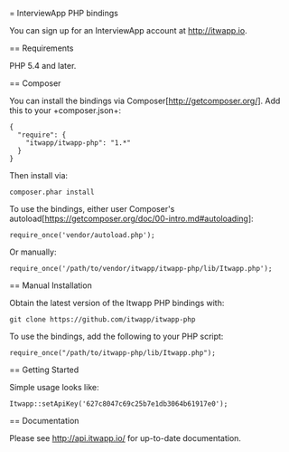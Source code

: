 = InterviewApp PHP bindings

You can sign up for an InterviewApp account at http://itwapp.io.

== Requirements

PHP 5.4 and later.

== Composer

You can install the bindings via Composer[http://getcomposer.org/]. Add this to your +composer.json+:

    {
      "require": {
        "itwapp/itwapp-php": "1.*"
      }
    }

Then install via:

    composer.phar install

To use the bindings, either user Composer's autoload[https://getcomposer.org/doc/00-intro.md#autoloading]:

    require_once('vendor/autoload.php');

Or manually:

    require_once('/path/to/vendor/itwapp/itwapp-php/lib/Itwapp.php');

== Manual Installation

Obtain the latest version of the Itwapp PHP bindings with:

    git clone https://github.com/itwapp/itwapp-php

To use the bindings, add the following to your PHP script:

    require_once("/path/to/itwapp-php/lib/Itwapp.php");

== Getting Started

Simple usage looks like:

    Itwapp::setApiKey('627c8047c69c25b7e1db3064b61917e0');

== Documentation

Please see http://api.itwapp.io/ for up-to-date documentation.

